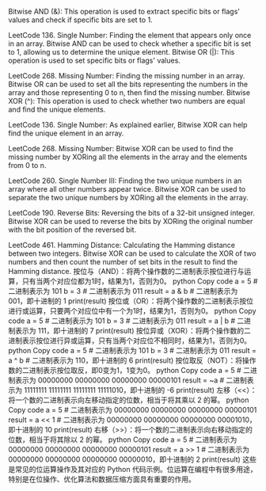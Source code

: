 Bitwise AND (&): This operation is used to extract specific bits or flags' values and check if specific bits are set to 1.

LeetCode 136. Single Number: Finding the element that appears only once in an array. Bitwise AND can be used to check whether a specific bit is set to 1, allowing us to determine the unique element.
Bitwise OR (|): This operation is used to set specific bits or flags' values.

LeetCode 268. Missing Number: Finding the missing number in an array. Bitwise OR can be used to set all the bits representing the numbers in the array and those representing 0 to n, then find the missing number.
Bitwise XOR (^): This operation is used to check whether two numbers are equal and find the unique elements.

LeetCode 136. Single Number: As explained earlier, Bitwise XOR can help find the unique element in an array.

LeetCode 268. Missing Number: Bitwise XOR can be used to find the missing number by XORing all the elements in the array and the elements from 0 to n.

LeetCode 260. Single Number III: Finding the two unique numbers in an array where all other numbers appear twice. Bitwise XOR can be used to separate the two unique numbers by XORing all the elements in the array.

LeetCode 190. Reverse Bits: Reversing the bits of a 32-bit unsigned integer. Bitwise XOR can be used to reverse the bits by XORing the original number with the bit position of the reversed bit.

LeetCode 461. Hamming Distance: Calculating the Hamming distance between two integers. Bitwise XOR can be used to calculate the XOR of two numbers and then count the number of set bits in the result to find the Hamming distance.
按位与（AND）：将两个操作数的二进制表示按位进行与运算，只有当两个对应位都为1时，结果为1，否则为0。
python
Copy code
a = 5  # 二进制表示为 101
b = 3  # 二进制表示为 011
result = a & b  # 二进制表示为 001，即十进制的 1
print(result)
按位或（OR）：将两个操作数的二进制表示按位进行或运算，只要两个对应位中有一个为1时，结果为1，否则为0。
python
Copy code
a = 5  # 二进制表示为 101
b = 3  # 二进制表示为 011
result = a | b  # 二进制表示为 111，即十进制的 7
print(result)
按位异或（XOR）：将两个操作数的二进制表示按位进行异或运算，只有当两个对应位不相同时，结果为1，否则为0。
python
Copy code
a = 5  # 二进制表示为 101
b = 3  # 二进制表示为 011
result = a ^ b  # 二进制表示为 110，即十进制的 6
print(result)
按位取反（NOT）：将操作数的二进制表示按位取反，即0变为1，1变为0。
python
Copy code
a = 5  # 二进制表示为 00000000 00000000 00000000 00000101
result = ~a  # 二进制表示为 11111111 11111111 11111111 11111010，即十进制的 -6
print(result)
左移（<<）：将一个数的二进制表示向左移动指定的位数，相当于将其乘以 2 的幂。
python
Copy code
a = 5  # 二进制表示为 00000000 00000000 00000000 00000101
result = a << 1  # 二进制表示为 00000000 00000000 00000000 00001010，即十进制的 10
print(result)
右移（>>）：将一个数的二进制表示向右移动指定的位数，相当于将其除以 2 的幂。
python
Copy code
a = 5  # 二进制表示为 00000000 00000000 00000000 00000101
result = a >> 1  # 二进制表示为 00000000 00000000 00000000 00000010，即十进制的 2
print(result)
这些是常见的位运算操作及其对应的 Python 代码示例。位运算在编程中有很多用途，特别是在位操作、优化算法和数据压缩方面具有重要的作用。
